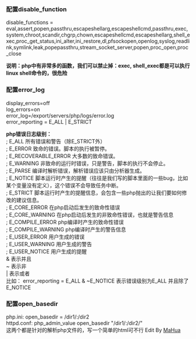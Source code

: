 <body marginheight="0"><h3>配置disable_function</h3>
<p>disable_functions = eval,assert,popen,passthru,escapeshellarg,escapeshellcmd,passthru,exec,system,chroot,scandir,chgrp,chown,escapeshellcmd,escapeshellarg,shell_exec,proc_get_status,ini_alter,ini_restore,dl,pfsockopen,openlog,syslog,readlink,symlink,leak,popepassthru,stream_socket_server,popen,proc_open,proc_close

</p>
<p><strong> 说明：php中有非常多的函数，我们可以禁止掉：exec, shell_exec都是可以执行linux shell命令的，很危险 </strong>

</p>
<h3>配置error_log</h3>
<p>display_errors=off<br>log_errors=on<br>error_log=/export/servers/php/logs/error.log<br>error_reporting = E_ALL | E_STRICT

</p>
<p><strong> php错误日志级别： </strong><br>; E_ALL             所有错误和警告（除E_STRICT外）<br>; E_ERROR           致命的错误。脚本的执行被暂停。<br>; E_RECOVERABLE_ERROR    大多数的致命错误。<br>; E_WARNING         非致命的运行时错误，只是警告，脚本的执行不会停止。<br>; E_PARSE            编译时解析错误，解析错误应该只由分析器生成。<br>; E_NOTICE          脚本运行时产生的提醒（往往是我们写的脚本里面的一些bug，比如某个变量没有定义），这个错误不会导致任务中断。<br>; E_STRICT          脚本运行时产生的提醒信息，会包含一些php抛出的让我们要如何修改的建议信息。<br>; E_CORE_ERROR      在php启动后发生的致命性错误<br>; E_CORE_WARNING    在php启动后发生的非致命性错误，也就是警告信息<br>; E_COMPILE_ERROR    php编译时产生的致命性错误<br>; E_COMPILE_WARNING  php编译时产生的警告信息<br>; E_USER_ERROR       用户生成的错误<br>; E_USER_WARNING    用户生成的警告<br>; E_USER_NOTICE      用户生成的提醒<br>&amp; 表示并且<br>~ 表示非<br>| 表示或者<br>比如： error_reporting  =  E_ALL &amp; ~E_NOTICE  表示错误级别为E_ALL 并且除了E_NOTICE   

</p>
<h3>配置open_basedir</h3>
<p>php.ini: open_basedir = /dir1/:/dir2<br>httpd.conf: php_admin_value open_basedir "/dir1/:/dir2/"<br>这两个都是针对的解析php文件的，写一个简单的html可不行
Edit By <a href="http://mahua.jser.me">MaHua</a></p>
</body></html>

